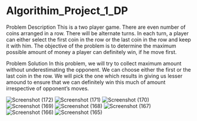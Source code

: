 # Algorithim_Project_1_DP

Problem Description
This is a two player game. There are even number of coins arranged in a row. There will be alternate turns. In each turn,
a player can either select the first coin in the row or the last coin in the row and keep it with him. The objective of the
problem is to determine the maximum possible amount of money a player can definitely win, if he move first.

Problem Solution
In this problem, we will try to collect maximum amount without underestimating the opponent. We can choose
either the first or the last coin in the row. We will pick the one which results in giving us lesser amound to ensure that we can definitely win this much of amount irrespective of opponent’s moves.

![Screenshot (172)](https://user-images.githubusercontent.com/98056148/232036064-08423546-f653-4df0-ad57-8a3b44cc14ae.png)
![Screenshot (171)](https://user-images.githubusercontent.com/98056148/232036067-c3c2dc8f-d119-4a42-9c33-7c3a46ab57cc.png)
![Screenshot (170)](https://user-images.githubusercontent.com/98056148/232036068-c2a21d9c-1d81-4d91-abae-ae1a2280f386.png)
![Screenshot (169)](https://user-images.githubusercontent.com/98056148/232036070-edb49b97-d5ec-4aef-980f-3d6f7320a1ca.png)
![Screenshot (168)](https://user-images.githubusercontent.com/98056148/232036072-aec3c5a5-062c-4046-844e-39caa3e9bab5.png)
![Screenshot (167)](https://user-images.githubusercontent.com/98056148/232036074-18e072d0-afe5-4011-b5b4-99bc8163efd1.png)
![Screenshot (166)](https://user-images.githubusercontent.com/98056148/232036076-9d52b087-62b5-45e8-820a-337f3fbd4723.png)
![Screenshot (165)](https://user-images.githubusercontent.com/98056148/232036078-74f1885f-acd0-43f4-8630-f825da36b39a.png)
